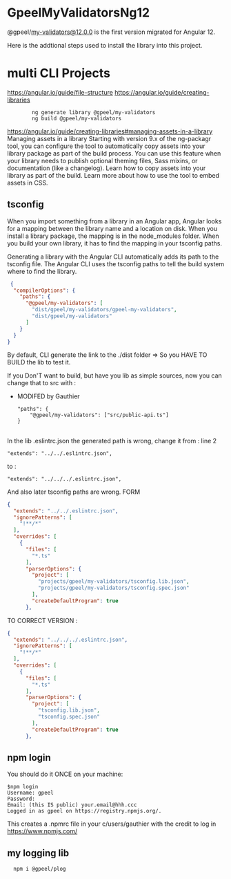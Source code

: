 # GpeelMyValidatorsNg12

@gpeel/my-validators@12.0.0 is the first version migrated for Angular 12.

Here is the addtional steps used to install the library into this project.

# multi CLI Projects

https://angular.io/guide/file-structure
https://angular.io/guide/creating-libraries

            ng generate library @gpeel/my-validators
            ng build @gpeel/my-validators

https://angular.io/guide/creating-libraries#managing-assets-in-a-library
Managing assets in a library Starting with version 9.x of the ng-packagr tool, you can configure the tool to
automatically copy assets into your library package as part of the build process. You can use this feature when your
library needs to publish optional theming files, Sass mixins, or documentation (like a changelog). Learn how to copy
assets into your library as part of the build. Learn more about how to use the tool to embed assets in CSS.

## tsconfig

When you import something from a library in an Angular app, Angular looks for a mapping between the library name and a
location on disk. When you install a library package, the mapping is in the node_modules folder. When you build your own
library, it has to find the mapping in your tsconfig paths.

Generating a library with the Angular CLI automatically adds its path to the tsconfig file. The Angular CLI uses the
tsconfig paths to tell the build system where to find the library.

````json
 {
  "compilerOptions": {
    "paths": {
      "@gpeel/my-validators": [
        "dist/gpeel/my-validators/gpeel-my-validators",
        "dist/gpeel/my-validators"
      ]
    }
  }
}
````

By default, CLI generate the link to the ./dist folder => So you HAVE TO BUILD the lib to test it.

If you Don'T want to build, but have you lib as simple sources, now you can change that to src with :

* MODIFED by Gauthier

      "paths": {
          "@gpeel/my-validators": ["src/public-api.ts"]
      }

##           

In the lib .eslintrc.json the generated path is wrong, change it from :
line 2

    "extends": "../../.eslintrc.json",

to :

    "extends": "../../../.eslintrc.json",

And also later tsconfig paths are wrong. FORM

````json
{
  "extends": "../../.eslintrc.json",
  "ignorePatterns": [
    "!**/*"
  ],
  "overrides": [
    {
      "files": [
        "*.ts"
      ],
      "parserOptions": {
        "project": [
          "projects/gpeel/my-validators/tsconfig.lib.json",
          "projects/gpeel/my-validators/tsconfig.spec.json"
        ],
        "createDefaultProgram": true
      },
````

TO CORRECT VERSION :

````json
{
  "extends": "../../../.eslintrc.json",
  "ignorePatterns": [
    "!**/*"
  ],
  "overrides": [
    {
      "files": [
        "*.ts"
      ],
      "parserOptions": {
        "project": [
          "tsconfig.lib.json",
          "tsconfig.spec.json"
        ],
        "createDefaultProgram": true
      },
````

## npm login

You should do it ONCE on your machine:

    $npm login
    Username: gpeel
    Password:
    Email: (this IS public) your.email@hhh.ccc
    Logged in as gpeel on https://registry.npmjs.org/.

This creates a .npmrc file in your c/users/gauthier with the credit to log in https://www.npmjs.com/

## my logging lib

      npm i @gpeel/plog
